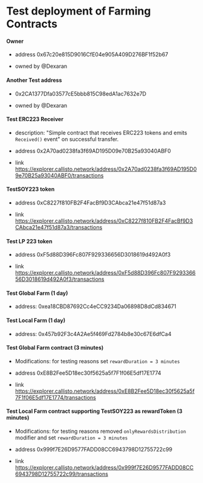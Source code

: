 # Test deployment of Farming Contracts

#### Owner

- address 0x67c20e815D9016CfE04e905A409D276BF1f52b67

- owned by @Dexaran

#### Another Test address

- 0x2CA1377Dfa03577cE5bbb815C98edA1ac7632e7D

- owned by @Dexaran

#### Test ERC223 Receiver

- description: "Simple contract that receives ERC223 tokens and emits `Received()` event" on successful transfer.

- address 0x2A70ad0238fa3f69AD195D09e70B25a93040ABF0

- link https://explorer.callisto.network/address/0x2A70ad0238fa3f69AD195D09e70B25a93040ABF0/transactions

#### TestSOY223 token

- address 0xC8227f810FB2F4FacBf9D3CAbca21e47f51d87a3

- link https://explorer.callisto.network/address/0xC8227f810FB2F4FacBf9D3CAbca21e47f51d87a3/transactions

#### Test LP 223 token

- address 0xF5d88D396Fc807F929336656D3018619d492A0f3

- link https://explorer.callisto.network/address/0xF5d88D396Fc807F929336656D3018619d492A0f3/transactions

#### Test Global Farm (1 day)

- address: 0xea18CBD87692Cc4eCC9234Da06898D8dCd834671

#### Test Local Farm (1 day)

- address: 0x457b92F3c4A2Ae5f469Fd2784b8e30c67E6dfCa4

#### Test Global Farm contract (3 minutes)

- Modifications: for testing reasons set `rewardDuration = 3 minutes`

- address 0xE8B2Fee5D18ec30f5625a5f7F1f06E5df17E1774

- link https://explorer.callisto.network/address/0xE8B2Fee5D18ec30f5625a5f7F1f06E5df17E1774/transactions

#### Test Local Farm contract supporting TestSOY223 as rewardToken (3 minutes)

- Modifications: for testing reasons removed `onlyRewardsDistribution` modifier and set `rewardDuration = 3 minutes`

- address 0x999f7E26D9577FADD08CC6943798D12755722c99

- link https://explorer.callisto.network/address/0x999f7E26D9577FADD08CC6943798D12755722c99/transactions
